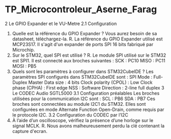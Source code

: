# TP_Microcontroleur_Aserne_Farag
2 Le GPIO Expander et le VU-Metre
2.1 Configuration
  1. Quelle est la référence du GPIO Expander ? Vous aurez besoin de sa datasheet, téléchargez-la.
   R. La référence du GPIO Expander utilisé est MCP23S17. Il s'agit d'un expander de ports SPI 16 bits fabriqué par Microchip.
  2. Sur le STM32, quel SPI est utilisé ?
   R. Le module SPI utilisé sur le STM32 est SPI1.
   Il est connecté aux broches suivantes :
    SCK : PC10
    MISO : PC11
    MOSI : PB5
  3. Quels sont les paramètres à configurer dans STM32CubeIDE ?
    Les paramètres SPI configurés dans STM32CubeIDE sont :
    SPI Mode : Full-Duplex Master
    Data size : 4 bits
    Clock polarity (CPOL) : Low
    Clock phase (CPHA) : First edge
    NSS : Software
    Direction : 2-line full duplex
  3 Le CODEC Audio SGTL5000
  3.1 Configuration préalables
   Les broches utilisées pour la communication I2C sont :
    SCL : PB6
    SDA : PB7
Ces broches sont connectées au module I2C1 du STM32.
Elles sont configurées en mode Alternate Function Open-Drain, comme requis par le protocole I2C.
  3.2 Configuration du CODEC par l’I2C
1. À l’aide d’un oscilloscope, vérifiez la présence d’une horloge sur le signal
MCLK.
R. Nous avons malheureusement perdu la clé contenant la capture d'ecran.

